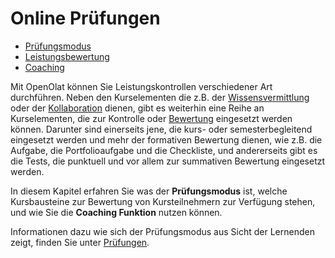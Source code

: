 # Online Prüfungen

* [Prüfungsmodus](../learningresources/Assessment_mode.de.md)
* [Leistungsbewertung](../learningresources/Performance_assessment.de.md)
* [Coaching](../area_modules/Coaching.de.md)

Mit OpenOlat können Sie Leistungskontrollen verschiedener Art durchführen. Neben den Kurselementen die z.B. der [Wissensvermittlung](../learningresources/Knowledge_Transfer.de.md) oder der
[Kollaboration](../learningresources/Communication_and_Collaboration.de.md) dienen, gibt es weiterhin eine Reihe an Kurselementen, die zur Kontrolle oder [Bewertung](../learningresources/Assessment.de.md) eingesetzt werden können. Darunter sind einerseits jene, die kurs- oder semesterbegleitend eingesetzt werden und mehr der formativen Bewertung dienen, wie z.B. die Aufgabe, die Portfolioaufgabe und die Checkliste, und andererseits gibt es die Tests, die punktuell und vor allem zur summativen Bewertung eingesetzt werden.

In diesem Kapitel erfahren Sie was der **Prüfungsmodus** ist, welche Kursbausteine zur Bewertung von Kursteilnehmern zur Verfügung stehen, und wie Sie die **Coaching Funktion** nutzen können.

Informationen dazu wie sich der Prüfungsmodus aus Sicht der Lernenden zeigt, finden Sie unter
[Prüfungen](../learningresources/Exams.de.md).
